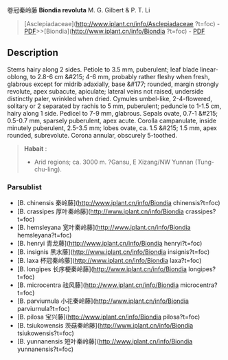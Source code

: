 卷冠秦岭藤 **Biondia revoluta** M. G. Gilbert & P. T. Li

> [Asclepiadaceae](http://www.iplant.cn/info/Asclepiadaceae ?t=foc) - [PDF](http://iplant.cn/foc/pdf/Asclepiadaceae.pdf)>>[Biondia](http://www.iplant.cn/info/Biondia ?t=foc) - [PDF](http://www.iplant.cn/foc/pdf/Biondia.pdf)

## Description

Stems hairy along 2 sides. Petiole to 3.5 mm, puberulent; leaf blade linear-oblong, to 2.8-6 cm &amp;#215; 4-6 mm, probably rather fleshy when fresh, glabrous except for midrib adaxially, base &amp;#177; rounded, margin strongly revolute, apex subacute, apiculate; lateral veins not raised, underside distinctly paler, wrinkled when dried. Cymules umbel-like, 2-4-flowered, solitary or 2 separated by rachis to 5 mm, puberulent; peduncle to 1-1.5 cm, hairy along 1 side. Pedicel to 7-9 mm, glabrous. Sepals ovate, 0.7-1 &amp;#215; 0.5-0.7 mm, sparsely puberulent, apex acute. Corolla campanulate, inside minutely puberulent, 2.5-3.5 mm; lobes ovate, ca. 1.5 &amp;#215; 1.5 mm, apex rounded, subrevolute. Corona annular, obscurely 5-toothed.

> **Habait** : 
>* Arid regions; ca. 3000 m. ?Gansu, E Xizang/NW Yunnan (Tung-chu-ling).

### Parsublist

* [B.  chinensis  秦岭藤](http://www.iplant.cn/info/Biondia chinensis?t=foc)
* [B.  crassipes  厚叶秦岭藤](http://www.iplant.cn/info/Biondia crassipes?t=foc)
* [B.  hemsleyana  宽叶秦岭藤](http://www.iplant.cn/info/Biondia hemsleyana?t=foc)
* [B.  henryi  青龙藤](http://www.iplant.cn/info/Biondia henryi?t=foc)
* [B.  insignis  黑水藤](http://www.iplant.cn/info/Biondia insignis?t=foc)
* [B.  laxa  杯冠秦岭藤](http://www.iplant.cn/info/Biondia laxa?t=foc)
* [B.  longipes  长序梗秦岭藤](http://www.iplant.cn/info/Biondia longipes?t=foc)
* [B.  microcentra  祛风藤](http://www.iplant.cn/info/Biondia microcentra?t=foc)
* [B.  parviurnula  小花秦岭藤](http://www.iplant.cn/info/Biondia parviurnula?t=foc)
* [B.  pilosa  宝兴藤](http://www.iplant.cn/info/Biondia pilosa?t=foc)
* [B.  tsiukowensis  茨菇秦岭藤](http://www.iplant.cn/info/Biondia tsiukowensis?t=foc)
* [B.  yunnanensis  短叶秦岭藤](http://www.iplant.cn/info/Biondia yunnanensis?t=foc)
